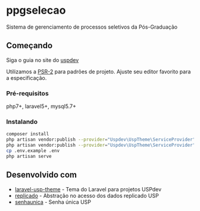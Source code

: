 # ppgselecao

Sistema de gerenciamento de processos seletivos da Pós-Graduação

## Começando

Siga o guia no site do [uspdev](https://uspdev.github.io/contribua)

Utilizamos a [PSR-2](https://www.php-fig.org/psr/psr-2/) para padrões de projeto. Ajuste seu editor favorito para a especificação.

### Pré-requisitos

php7+, laravel5+, mysql5.7+

### Instalando

```bash
composer install
php artisan vendor:publish --provider="Uspdev\UspTheme\ServiceProvider" --tag=assets --force
php artisan vendor:publish --provider="Uspdev\UspTheme\ServiceProvider" --tag=config
cp .env.example .env
php artisan serve
```

## Desenvolvido com

* [laravel-usp-theme](https://github.com/uspdev/laravel-usp-theme) - Tema do Laravel para projetos USPdev
* [replicado](https://github.com/uspdev/replicado) - Abstração no acesso dos dados replicado USP
* [senhaunica](https://github.com/uspdev/senhaunica-socialite) - Senha única USP



